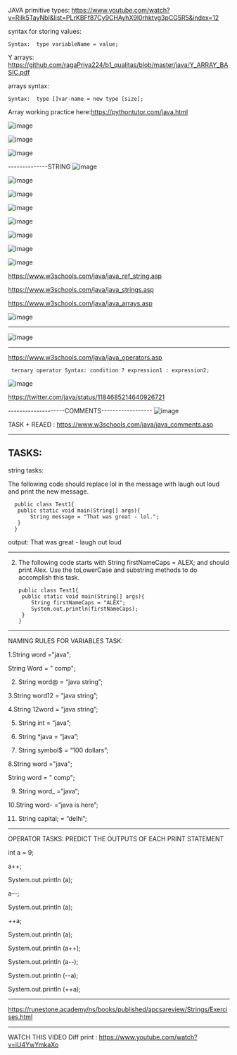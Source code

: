 

JAVA primitive types: https://www.youtube.com/watch?v=Rilk5TayNbI&list=PLrKBFf87Cy9CHAyhX9l0rhktvg3pCG5R5&index=12

syntax for storing values: 

    Syntax:  type variableName = value;
    
Y arrays: https://github.com/ragaPriya224/b1_qualitas/blob/master/java/Y_ARRAY_BASIC.pdf


arrays syntax: 

    Syntax:  type []var-name = new type [size];
    
Array working practice here:https://pythontutor.com/java.html

![image](https://user-images.githubusercontent.com/90038032/214618974-4a1cfeed-4f72-465d-9962-214a115d56c3.png)

![image](https://user-images.githubusercontent.com/90038032/214619084-5d293c19-bf67-4735-8953-eee7b8cc780e.png)

![image](https://user-images.githubusercontent.com/90038032/214619152-feee95b3-4eb7-4ab4-8d17-224a71a9315f.png)

--------------STRING
![image](https://user-images.githubusercontent.com/90038032/214619254-f8b268fb-2aaf-49d2-b05d-f667817c0a90.png)

![image](https://user-images.githubusercontent.com/90038032/214619306-be879871-2914-48dc-b00f-ce3f208d2411.png)

![image](https://user-images.githubusercontent.com/90038032/214619365-2113bec1-0a86-4b2d-9c7e-3693fae459a1.png)

![image](https://user-images.githubusercontent.com/90038032/214619417-c3b9ecfc-2b96-4c56-8695-ccf6640d4997.png)

![image](https://user-images.githubusercontent.com/90038032/214619469-9dbf0852-6339-47de-9d9d-87b6eb5bb90e.png)

![image](https://user-images.githubusercontent.com/90038032/214619541-48019cab-2368-4708-a87c-13f624dc78cb.png)

![image](https://user-images.githubusercontent.com/90038032/214619609-465a0186-9db7-4d47-a077-7f5e2ac3e1b2.png)

![image](https://user-images.githubusercontent.com/90038032/214619649-80225171-01f6-40bb-a355-25c1a8e62ac3.png)


https://www.w3schools.com/java/java_ref_string.asp

https://www.w3schools.com/java/java_strings.asp

https://www.w3schools.com/java/java_arrays.asp




![image](https://user-images.githubusercontent.com/90038032/209974613-bccaebb1-5c69-463a-a354-b575791f06f4.png)

---------------------------------------------------------------

![image](https://user-images.githubusercontent.com/90038032/209974510-94e75da1-be60-41f1-8a0b-1e1e686ae5a4.png)

------------------------------------------------------------

https://www.w3schools.com/java/java_operators.asp

   
     ternary operator Syntax: condition ? expression1 : expression2;
  
  
![image](https://user-images.githubusercontent.com/90038032/209972911-07408a52-99e0-42dc-b8c2-427b62fde272.png)


https://twitter.com/java/status/1184685214640926721


--------------------COMMENTS------------------
![image](https://user-images.githubusercontent.com/90038032/214618577-cc31995a-7986-4148-adec-b59da8568ec3.png)

TASK + REAED : https://www.w3schools.com/java/java_comments.asp

------------------------------




TASKS:
---------

string tasks:

The following code should replace lol in the message with laugh out loud and print the new message.

      public class Test1{
       public static void main(String[] args){
           String message = "That was great - lol.";
       }
      }


output: That was great - laugh out loud

--------------------------------------------------------------
2. The following code starts with String firstNameCaps = ALEX; and should print Alex. Use the toLowerCase and substring methods to do accomplish this task.

       public class Test1{
        public static void main(String[] args){
           String firstNameCaps = "ALEX";
           System.out.println(firstNameCaps);
        }
       }

--------------------------------------------------------------------

NAMING RULES FOR VARIABLES TASK:

1.String word ="java"; 

String Word = " comp";

2. String word@  = “java string”;

3.String word12 = “java string”;

4.String 12word = “java string”;

5. String int = “java”;

6. String *java = “java”;

7. String symbol$ = “100 dollars”;

8.String word ="java";

String word = " comp";

9. String word_ =”java”;

10.String word-   =”java is here”;

11. String capital; = “delhi”;

-----------------------------------

 OPERATOR TASKS: PREDICT THE OUTPUTS OF EACH PRINT STATEMENT

int a = 9;

a++;

System.out.println (a);

a–-;
 
System.out.println (a);

++a;

System.out.println (a);

System.out.println (a++);

System.out.println (a--);

System.out.println (--a);

System.out.println (++a);

----------------------------------------------------------

https://runestone.academy/ns/books/published/apcsareview/Strings/Exercises.html


----------------------------------------------------------

WATCH THIS VIDEO
   Diff print : https://www.youtube.com/watch?v=iU4YwYmkaXo
   
   

